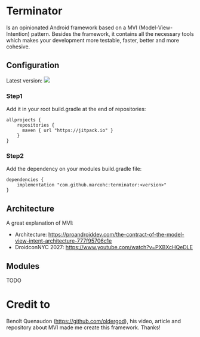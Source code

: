# Terminator

Is an opinionated Android framework based on a MVI (Model-View-Intention) pattern. Besides the framework, it contains all the necessary tools which
makes your development more testable, faster, better and more cohesive.

## Configuration

Latest version: [![](https://jitpack.io/v/marcohc/terminator.svg)](https://jitpack.io/#marcohc/terminator)

### Step1

Add it in your root build.gradle at the end of repositories:

```
allprojects {
    repositories {
      maven { url "https://jitpack.io" }
    }
}
```

### Step2

Add the dependency on your modules build.gradle file:

```
dependencies {
    implementation "com.github.marcohc:terminator:<version>"
}
```

## Architecture

A great explanation of MVI:

- Architecture: https://proandroiddev.com/the-contract-of-the-model-view-intent-architecture-777f95706c1e
- DroidconNYC 2027: https://www.youtube.com/watch?v=PXBXcHQeDLE

## Modules

TODO

# Credit to

Benoît Quenaudon (https://github.com/oldergod), his video, article and repository about MVI made me create this framework. Thanks!
